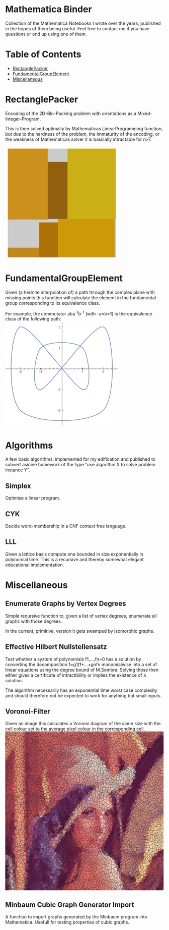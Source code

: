 Mathematica Binder
==================

Collection of the Mathematica Notebooks I wrote over the years; published in the hopes of them being useful.
Feel free to contact me if you have questions or end up using one of them.

Table of Contents
=================

  * [RectanglePacker](#RectanglePacker)
  * [FundamentalGroupElement](#FundamentalGroupElement)
  * [Miscellaneous](#Miscellaneous)

RectanglePacker
===============
Encoding of the 2D-Bin-Packing problem with orientations as a Mixed-Integer-Program.

This is then solved optimally by Mathematicas LinearProgramming function, but due to the hardness of the problem, the immaturity of the encoding, or the weakness of Mathematicas solver it is basically intractable for n>7.

![6 random rectangles](https://github.com/Athlici/Mathematica/blob/master/RectanglePacking/RectPacking.png)

FundamentalGroupElement
=======================
Given (a hermite interpolation of) a path through the complex plane with missing points this function will calculate the element in the fundamental group corresponding to its equivalence class.

For example, the commutator aba<sup>-1</sup>b<sup>-1</sup> (with -a=b=1) is the equivalence class of the following path:
![Commutator](https://github.com/Athlici/Mathematica/blob/master/FundamentalGroupElement/Commutator.png)

Algorithms
==========
A few basic algorithms, implemented for my edification and published to subvert asinine homework of the type "use algorithm X to solve problem instance Y".

Simplex
-------
Optimise a linear program.

CYK
---
Decide word-membership in a CNF context free language.

LLL
---
Given a lattice basis compute one bounded in size exponentially in polynomial time.
This is a recursive and thereby somewhat elegant educational implementation.

Miscellaneous
=============

Enumerate Graphs by Vertex Degrees
----------------------------------
Simple recursive function to, given a list of vertex degrees, enumerate all graphs with those degrees.

In the current, primitive, version it gets swamped by isomorphic graphs.

Effective Hilbert Nullstellensatz
---------------------------------
Test whether a system of polynomials f1,...,fn=0 has a solution by converting the decomposition 1=g1*f1+...+gn*fn monomialwise into a set of linear equations using the degree bound of M.Sombra. Solving those then either gives a certificate of intractibility or implies the existence of a solution. 

The algorithm necessarily has an exponential time worst case complexity and should therefore not be expected to work for anything but small inputs.

Voronoi-Filter
--------------
Given an image this calculates a Voronoi diagram of the same size with the cell colour set to the average pixel colour in the corresponding cell.
![Lena](https://github.com/Athlici/Mathematica/blob/master/VoronoiPictures/Lena.png)

Minbaum Cubic Graph Generator Import
------------------------------------
A function to import graphs generated by the Minbaum program into Mathematica. Usefull for testing properties of cubic graphs.
